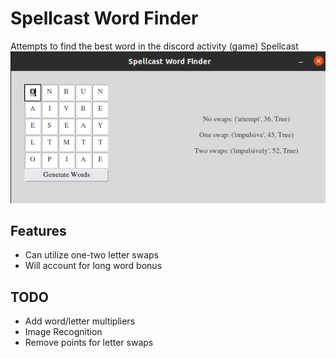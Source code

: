 # Spellcast Word Finder
Attempts to find the best word in the discord activity (game) Spellcast
![gui image](gui.png?raw=true "GUI")

## Features
 - Can utilize one-two letter swaps
 - Will account for long word bonus

## TODO
 - Add word/letter multipliers
 - Image Recognition
 - Remove points for letter swaps
